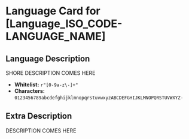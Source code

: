 # Language Card for [Language_ISO_CODE-LANGUAGE_NAME]


## Language Description

SHORE DESCRIPTION COMES HERE

- **Whitelist:** `r"[0-9a-z\-]+"`
- **Characters:** `0123456789abcdefghijklmnopqrstuvwxyzABCDEFGHIJKLMNOPQRSTUVWXYZ-`


## Extra Description

DESCRIPTION COMES HERE